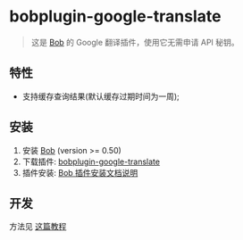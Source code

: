 # bobplugin-google-translate

> 这是 [Bob](https://github.com/ripperhe/Bob) 的 Google 翻译插件，使用它无需申请 API 秘钥。

## 特性

- 支持缓存查询结果(默认缓存过期时间为一周);

## 安装

1. 安装 [Bob](https://github.com/ripperhe/Bob/releases) (version >= 0.50)
2. 下载插件: [bobplugin-google-translate](https://github.com/TingV/bobplugin-google-translate/releases)
3. 插件安装: [Bob 插件安装文档说明](https://github.com/ripperhe/Bob/blob/master/docs/general/quickstart/plugin.md#%E5%AE%89%E8%A3%85%E6%8F%92%E4%BB%B6)

## 开发

方法见 [这篇教程](https://github.com/roojay520/bob-plug/blob/master/packages/cli/README.md)